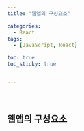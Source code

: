 ```yaml
---
title: "웹앱의 구성요소"

categories:
  - React
tags:
  - [JavaScript, React]

toc: true
toc_sticky: true


---
```


​        

## 웹앱의 구성요소



